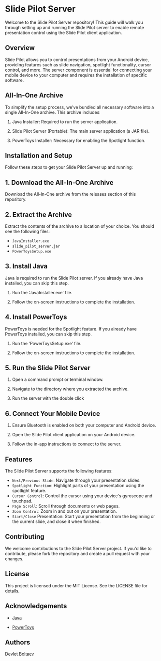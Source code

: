 
# Slide Pilot Server

Welcome to the Slide Pilot Server repository! This guide will walk you through setting up and running the Slide Pilot server to enable remote presentation control using the Slide Pilot client application.

## Overview

Slide Pilot allows you to control presentations from your Android device, providing features such as slide navigation, spotlight functionality, cursor control, and more. The server component is essential for connecting your mobile device to your computer and requires the installation of specific software.

## All-In-One Archive

To simplify the setup process, we've bundled all necessary software into a single All-In-One archive. This archive includes:

1. Java Installer: Required to run the server application.

2. Slide Pilot Server (Portable): The main server application (a JAR file).

3. PowerToys Installer: Necessary for enabling the Spotlight function.

## Installation and Setup

Follow these steps to get your Slide Pilot Server up and running:

## 1. Download the All-In-One Archive

Download the All-In-One archive from the releases section of this repository.

## 2. Extract the Archive

Extract the contents of the archive to a location of your choice. You should see the following files:

- `JavaInstaller.exe`
- `slide_pilot_server.jar`
- `PowerToysSetup.exe`

## 3. Install Java

Java is required to run the Slide Pilot server. If you already have Java installed, you can skip this step.

1. Run the 'JavaInstaller.exe' file.

2. Follow the on-screen instructions to complete the installation.

## 4. Install PowerToys

PowerToys is needed for the Spotlight feature. If you already have PowerToys installed, you can skip this step.

1. Run the 'PowerToysSetup.exe' file.

2. Follow the on-screen instructions to complete the installation.

## 5. Run the Slide Pilot Server

1. Open a command prompt or terminal window.

2. Navigate to the directory where you extracted the archive.

3. Run the server with the double click

## 6. Connect Your Mobile Device

1. Ensure Bluetooth is enabled on both your computer and Android device.

2. Open the Slide Pilot client application on your Android device.

3. Follow the in-app instructions to connect to the server.

## Features

The Slide Pilot Server supports the following features:

- `Next/Previous Slide`: Navigate through your presentation slides.
- `Spotlight Function`: Highlight parts of your presentation using the spotlight feature.
- `Cursor Control`: Control the cursor using your device's gyroscope and touchpad.
- `Page Scroll`: Scroll through documents or web pages.
- `Zoom Control`: Zoom in and out on your presentation.
- `Start/Close` Presentation: Start your presentation from the beginning or the current slide, and close it when finished.

## Contributing

We welcome contributions to the Slide Pilot Server project. If you'd like to contribute, please fork the repository and create a pull request with your changes.

## License

This project is licensed under the MIT License. See the LICENSE file for details.

## Acknowledgements

- [Java](https://www.java.com/en/download/manual.jsp)

- [PowerToys](https://github.com/microsoft/PowerToys/releases/tag/v0.82.1)

## Authors

[Devlet Boltaev](https://github.com/devleloper)